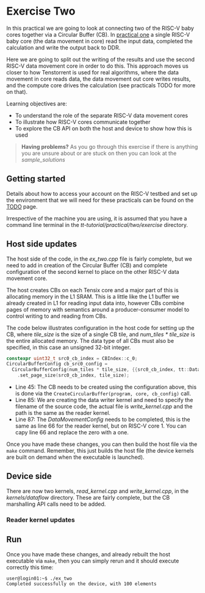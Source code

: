 # Exercise Two

In this practical we are going to look at connecting two of the RISC-V baby cores together via a Circular Buffer (CB). In [practical one](https://github.com/RISCVtestbed/tt-tutorial/tree/main/practical/one/exercise) a single RISC-V baby core (the data movement in core) read the input data, completed the calculation and write the output back to DDR. 

Here we are going to split out the writing of the results and use the second RISC-V data movement core in order to do this. This approach moves us closer to how Tenstorrent is used for real algorithms, where the data movement in core reads data, the data movement out core writes results, and the compute core drives the calculation (see practicals TODO for more on that).

Learning objectives are:

* To understand the role of the separate RISC-V data movement cores
* To illustrate how RISC-V cores communicate together
* To explore the CB API on both the host and device to show how this is used

>**Having problems?**
> As you go through this exercise if there is anything you are unsure about or are stuck on then you can look at the _sample_solutions_

## Getting started

Details about how to access your account on the RISC-V testbed and set up the environment that we will need for these practicals can be found on the [TODO](setup.md) page.

Irrespective of the machine you are using, it is assumed that you have a command line terminal in the _tt-tutorial/practical/two/exercise_ directory.

## Host side updates

The host side of the code, in the _ex_two.cpp_ file is fairly complete, but we need to add in creation of the Circular Buffer (CB) and complete configuration of the second kernel to place on the other RISC-V data movement core.

The host creates CBs on each Tensix core and a major part of this is allocating memory in the L1 SRAM. This is a little like the L1 buffer we already created in L1 for reading input data into, however CBs combine pages of memory with semantics around a producer-consumer model to control writing to and reading from CBs. 

The code below illustrates configuration in the host code for setting up the CB, where _tile_size_ is the size of a single CB tile, and _num_tiles * tile_size_ is the entire allocated memory. The data type of all CBs must also be specified, in this case an unsigned 32-bit integer.

```c++
constexpr uint32_t src0_cb_index = CBIndex::c_0;
CircularBufferConfig cb_src0_config =
  CircularBufferConfig(num_tiles * tile_size, {{src0_cb_index, tt::DataFormat::UInt32}})
    .set_page_size(src0_cb_index, tile_size);
```

* Line 45: The CB needs to be created using the configuration above, this is done via the `CreateCircularBuffer(program, core, cb_config)` call.
* Line 85: We are creating the data writer kernel and need to specify the filename of the source code, the actual file is _write_kernel.cpp_ and the path is the same as the reader kernel.
* Line 87: The _DataMovementConfig_ needs to be completed, this is the same as line 66 for the reader kernel, but on RISC-V core 1. You can capy line 66 and replace the zero with a one.

Once you have made these changes, you can then build the host file via the `make` command. Remember, this just builds the host file (the device kernels are built on demand when the executable is launched).

## Device side

There are now two kernels, _read_kernel.cpp_ and _write_kernel.cpp_, in the _kernels/dataflow_ directory. These are fairly complete, but the CB marshalling API calls need to be added.

### Reader kernel updates


## Run

Once you have made these changes, and already rebuilt the host executable via `make`, then you can simply rerun and it should execute correctly this time:

```bash
user@login01:~$ ./ex_two
Completed successfully on the device, with 100 elements
```
